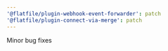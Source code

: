 ```yaml
---
'@flatfile/plugin-webhook-event-forwarder': patch
'@flatfile/plugin-connect-via-merge': patch
---
```


Minor bug fixes

